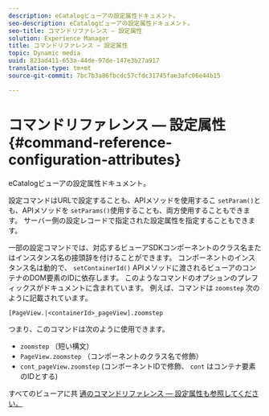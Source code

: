 ```yaml
---
description: eCatalogビューアの設定属性ドキュメント。
seo-description: eCatalogビューアの設定属性ドキュメント。
seo-title: コマンドリファレンス — 設定属性
solution: Experience Manager
title: コマンドリファレンス — 設定属性
topic: Dynamic media
uuid: 823ad411-653a-44de-97de-147e3b27a917
translation-type: tm+mt
source-git-commit: 7bc7b3a86fbcdc57cfdc31745fae3afc06e44b15

---
```



# コマンドリファレンス — 設定属性{#command-reference-configuration-attributes}

eCatalogビューアの設定属性ドキュメント。

設定コマンドはURLで設定することも、APIメソッドを使用するこ `setParam()`とも、APIメソッドを `setParams()`使用することも、両方使用することもできます。 サーバー側の設定レコードで指定された設定属性を指定することもできます。

一部の設定コマンドでは、対応するビューアSDKコンポーネントのクラス名またはインスタンス名の接頭辞を付けることができます。 コンポーネントのインスタンス名は動的で、 `setContainerId()` APIメソッドに渡されるビューアのコンテナのDOM要素のIDに依存します。 このようなコマンドのオプションのプレフィックスがドキュメントに含まれています。 例えば、コマンドは `zoomstep` 次のように記載されています。

`[PageView.|<containerId>_pageView].zoomstep`

つまり、このコマンドは次のように使用できます。

* `zoomstep` （短い構文）
* `PageView.zoomstep` （コンポーネントのクラス名で修飾）
* `cont_pageView.zoomstep` (コンポーネントIDで修飾、 `cont` はコンテナ要素のIDとする)

すべてのビューアに共 [通のコマンドリファレンス — 設定属性も参照してください。](../../../r-html5-viewer-20-cmdref-configattrib/r-html5-viewer-20-cmdref-configattrib.md#concept-850e0f2c49b949deb7cfbfd330d329bd)
